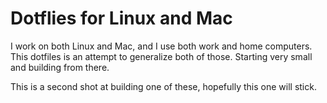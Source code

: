 # Dotflies for Linux and Mac
I work on both Linux and Mac, and I use both work and home computers. This dotfiles is an attempt to generalize both of those. Starting very small and building from there.

This is a second shot at building one of these, hopefully this one will stick. 